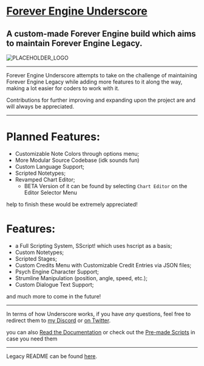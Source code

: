 # [Forever Engine Underscore](https://github.com/BeastlyGhost/Forever-Engine-Underscore)
A custom-made Forever Engine build which aims to maintain Forever Engine Legacy.
----------------------------------------------

![PLACEHOLDER_LOGO](https://media.discordapp.net/attachments/821758818135572491/884267252357156934/FELogo.png)

----------------------------------------------
Forever Engine Underscore attempts to take on the challenge of maintaining Forever Engine Legacy while adding more features to it along the way, making a lot easier for coders to work with it.

Contributions for further improving and expanding upon the project are and will always be appreciated.

----------------------------------------------
# Planned Features:
* Customizable Note Colors through options menu;
* More Modular Source Codebase (idk sounds fun)
* Custom Language Support;
* Scripted Notetypes;
* Revamped Chart Editor;
  * BETA Version of it can be found by selecting `Chart Editor` on the Editor Selector Menu

help to finish these would be extremely appreciated!

# Features:
* a Full Scripting System, SScript! which uses hscript as a basis;
* Custom Notetypes;
* Scripted Stages;
* Custom Credits Menu with Customizable Credit Entries via JSON files;
* Psych Engine Character Support;
* Strumline Manipulation (position, angle, speed, etc.);
* Custom Dialogue Text Support;

and much more to come in the future!

----------------------------------------------
In terms of how Underscore works, if you have *any* questions, feel free to redirect them to [my Discord](https://discord.com/users/597124141530742805) or [on Twitter](https://twitter.com/Fan_de_RPG).

you can also [Read the Documentation](https://github.com/BeastlyGhost/Forever-Engine-Underscore/wiki)
or check out the [Pre-made Scripts](https://github.com/BeastlyGhost/Forever-Engine-Underscore/tree/master/docs) in case you need them

----------------------------------------------
Legacy README can be found [here](/docs/legacy-README.md).
